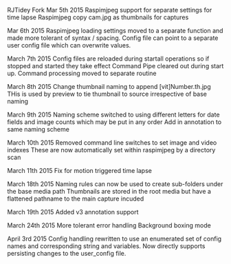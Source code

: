 RJTidey Fork
Mar 5th 2015
Raspimjpeg support for separate settings for time lapse
Raspimjpeg copy cam.jpg as thumbnails for captures

Mar 6th 2015
Raspimjpeg loading settings moved to a separate function and
made more tolerant of syntax / spacing. Config file can point to
a separate user config file which can overwrite values.

March 7th 2015
Config files are reloaded during startall operations so if stopped and started
they take effect
Command Pipe cleared out during start up.
Command processing moved to separate routine

March 8th 2015
Change thumbnail naming to append [vit]Number.th.jpg
THis is used by preview to tie thumbnail to source irrespective of base naming

March 9th 2015
Naming scheme switched to using different letters for date fields and image counts
which may be put in any order
Add in annotation to same naming scheme

March 10th 2015
Removed command line switches to set image and video indexes
These are now automatically set within raspimjpeg by a directory scan

March 11th 2015
Fix for motion triggered time lapse

March 18th 2015
Naming rules can now be used to create sub-folders under the base media path
Thumbnails are stored in the root media but have a flattened pathname to the main capture incuded

March 19th 2015
Added v3 annotation support

March 24th 2015
More tolerant error handling
Background boxing mode

April 3rd 2015
Config handling rewritten to use an enumerated set of config names and corresponding string and variables.
Now directly supports persisting changes to the user_config file.
